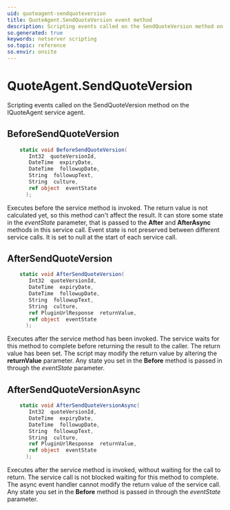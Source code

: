 ```yaml
---
uid: quoteagent-sendquoteversion
title: QuoteAgent.SendQuoteVersion event method
description: Scripting events called on the SendQuoteVersion method on the QuoteAgent service agent.
so.generated: true
keywords: netserver scripting
so.topic: reference
so.envir: onsite
---
```

# QuoteAgent.SendQuoteVersion

Scripting events called on the <see cref='M:IQuoteAgent.SendQuoteVersion'>SendQuoteVersion</see> method on the <see cref='IQuoteAgent'>IQuoteAgent</see>  service agent.

## BeforeSendQuoteVersion
```cs
    static void BeforeSendQuoteVersion(
       Int32  quoteVersionId,
       DateTime  expiryDate,
       DateTime  followupDate,
       String  followupText,
       String  culture,
       ref object  eventState
      );
```
Executes before the service method is invoked.
The return value is not calculated yet, so this method can't affect the result.
It can store some state in the *eventState* parameter, that is passed to the **After** and **AfterAsync** methods in this service call.
Event state is not preserved between different service calls. It is set to null at the start of each service call.
## AfterSendQuoteVersion
```cs
    static void AfterSendQuoteVersion(
       Int32  quoteVersionId,
       DateTime  expiryDate,
       DateTime  followupDate,
       String  followupText,
       String  culture,
       ref PluginUrlResponse  returnValue,
       ref object  eventState
      );
```
Executes after the service method has been invoked. The service waits for this method to complete before returning the result to the caller.
The return value has been set. The script may modify the return value by altering the **returnValue** parameter.
Any state you set in the **Before** method is passed in through the *eventState* parameter.
## AfterSendQuoteVersionAsync
```cs
    static void AfterSendQuoteVersionAsync(
       Int32  quoteVersionId,
       DateTime  expiryDate,
       DateTime  followupDate,
       String  followupText,
       String  culture,
       ref PluginUrlResponse  returnValue,
       ref object  eventState
      );
```
Executes after the service method is invoked, without waiting for the call to return.
The service call is not blocked waiting for this method to complete.
The async event handler cannot modify the return value of the service call.
Any state you set in the **Before** method is passed in through the *eventState* parameter.

